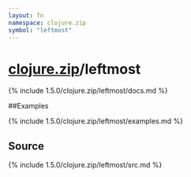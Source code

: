 ```yaml
---
layout: fn
namespace: clojure.zip
symbol: "leftmost"
---
```


# [clojure.zip](../)/leftmost

{% include 1.5.0/clojure.zip/leftmost/docs.md %}

##Examples

{% include 1.5.0/clojure.zip/leftmost/examples.md %}
## Source
{% include 1.5.0/clojure.zip/leftmost/src.md %}

